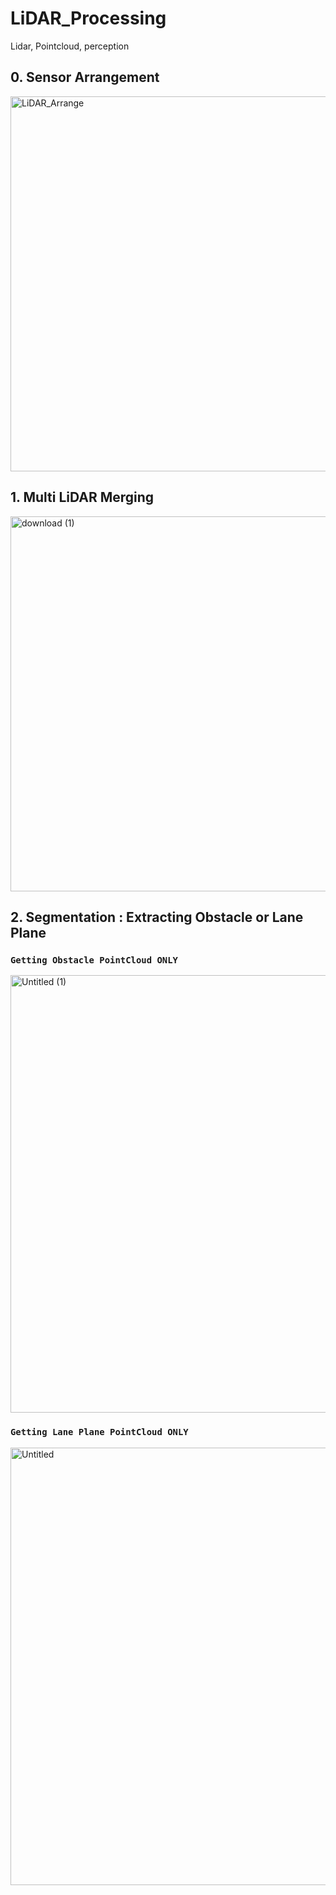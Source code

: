 # LiDAR_Processing
Lidar, Pointcloud, perception

## 0. Sensor Arrangement

<img width="600" alt="LiDAR_Arrange" src="https://user-images.githubusercontent.com/73331241/139469477-5e33ac45-71a2-47df-b833-db787c210d53.jpg">


## 1. Multi LiDAR Merging

<img width="600" alt="download (1)" src="https://user-images.githubusercontent.com/73331241/139469578-b9f4ce1e-fa20-4186-8faf-04d37d0fcd44.png">

## 2. Segmentation : Extracting Obstacle or Lane Plane
### `Getting Obstacle PointCloud ONLY`

<img width="700" alt="Untitled (1)" src="https://user-images.githubusercontent.com/73331241/139468697-7cd214bb-7560-4e51-aced-240241c0c458.png">

### `Getting Lane Plane PointCloud ONLY`

<img width="700" alt="Untitled" src="https://user-images.githubusercontent.com/73331241/139468550-14f0a159-4de8-42e2-9741-c5dd17b175a2.png">

